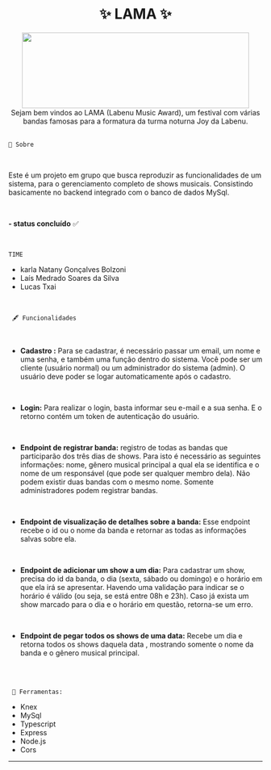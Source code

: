 <h1 align = "center"> ✨ LAMA  ✨ </h1 >   

  


<div align = "center">
<img src="https://user-images.githubusercontent.com/31759644/178175911-5328d197-5705-4b41-be8b-1b64532b1282.png"  width="450" height="150" /> 
</div>
<div align = "center">Sejam bem vindos ao LAMA (Labenu Music Award), um festival  com várias bandas famosas para a formatura da turma noturna Joy  da Labenu. </div>

</br>

    🚨 Sobre 
</br>

Este é um projeto em grupo que busca reproduzir as  funcionalidades  de um sistema, para o gerenciamento completo de shows musicais. Consistindo basicamente no backend integrado com o banco de dados MySql. 

</BR>

**- status concluído** ✅

</BR>


    TIME
</div>
      
-  karla Natany Gonçalves Bolzoni
-  Laís Medrado Soares da Silva
- Lucas Txai
     
</BR>
 

     🖋 Funcionalidades

</BR>

-  **Cadastro :**  Para se cadastrar, é necessário passar um email, um nome e uma senha, e também uma função dentro do sistema. Você pode ser um cliente (usuário normal) ou um administrador do sistema (admin). O usuário deve poder se logar automaticamente após o cadastro. 
</BR>


-  **Login:** Para realizar o login, basta informar seu e-mail e a sua senha. E o retorno contém  um token de autenticação do usuário.
</BR>

-  **Endpoint de registrar banda:** registro de  todas as bandas que participarão dos três dias de shows. Para isto é necessário as seguintes informações: nome, gênero musical principal a qual ela se identifica e o nome de um responsável (que pode ser qualquer membro dela). Não podem existir duas bandas com o mesmo nome. Somente administradores podem registrar bandas.
</BR>



-  **Endpoint de visualização de detalhes sobre a banda:** Esse endpoint recebe  o id ou o nome da banda e retornar as todas as informações salvas sobre ela.
</BR>

-  **Endpoint de adicionar um show a um dia:**  Para cadastrar um show, precisa do id da banda, o dia (sexta, sábado ou domingo) e o horário em que ela irá se apresentar. Havendo uma validação para indicar se o horário é válido (ou seja, se está entre 08h e 23h). Caso já exista um show marcado para o dia e o horário em questão, retorna-se  um erro. </BR>
</BR>

-  **Endpoint de pegar todos os shows de uma data:**  Recebe um dia e retorna todos os shows daquela data , mostrando somente o nome da banda e o gênero musical principal. 



</BR>
 </BR>  

     🔧 Ferramentas:



- Knex
- MySql
- Typescript
- Express
- Node.js 
- Cors


___
